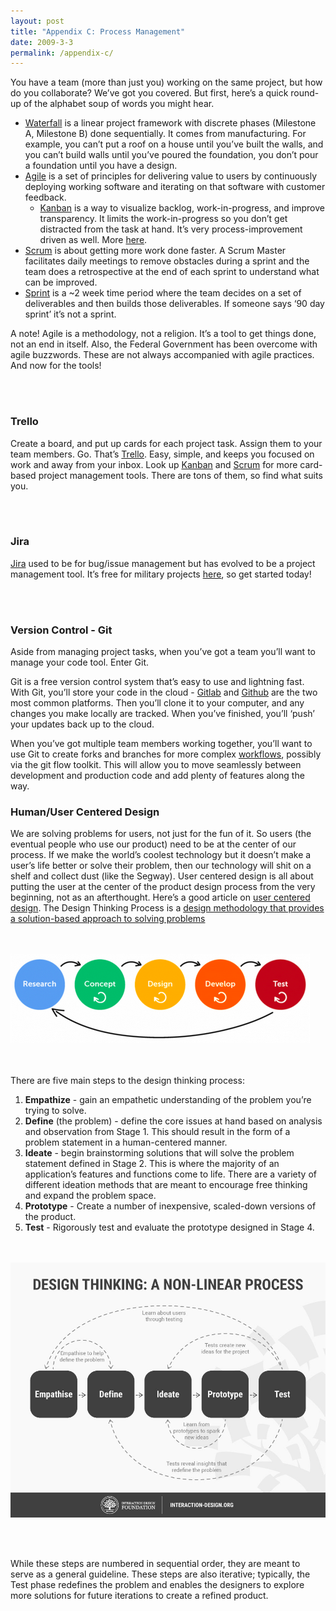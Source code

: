 ```yaml
---
layout: post
title: "Appendix C: Process Management"
date: 2009-3-3
permalink: /appendix-c/
---
```

You have a team (more than just you) working on the same project, but how do you collaborate? We’ve got you covered. But first, here’s a quick round-up of the alphabet soup of words you might hear.

- [Waterfall](https://www.simplilearn.com/waterfall-vs-agile-vs-devops-article) is a linear project framework with discrete phases (Milestone A, Milestone B) done sequentially. It comes from manufacturing. For example, you can’t put a roof on a house until you’ve built the walls, and you can’t build walls until you’ve poured the foundation, you don’t pour a foundation until you have a design.
- [Agile](https://www.simplilearn.com/waterfall-vs-agile-vs-devops-article) is a set of principles for delivering value to users by continuously deploying working software and iterating on that software with customer feedback.
    - [Kanban](https://www.youtube.com/watch?v=iVaFVa7HYj4) is a way to visualize backlog, work-in-progress, and improve transparency. It limits the work-in-progress so you don’t get distracted from the task at hand. It’s very process-improvement driven as well. More [here](https://kanbanize.com/kanban-resources/getting-started/what-is-kanban).
- [Scrum](https://scrumguides.org/scrum-guide.html) is about getting more work done faster. A Scrum Master facilitates daily meetings to remove obstacles during a sprint and the team does a retrospective at the end of each sprint to understand what can be improved.
- [Sprint](https://www.atlassian.com/agile/scrum/sprints) is a ~2 week time period where the team decides on a set of deliverables and then builds those deliverables. If someone says ‘90 day sprint’ it’s not a sprint.

A note! Agile is a methodology, not a religion. It’s a tool to get things done, not an end in itself. Also, the Federal Government has been overcome with agile buzzwords. These are not always accompanied with agile practices. And now for the tools!

<br><br>
### Trello
Create a board, and put up cards for each project task. Assign them to your team members. Go. That’s [Trello](https://trello.com/en-US). Easy, simple, and keeps you focused on work and away from your inbox. Look up [Kanban](https://www.atlassian.com/agile/kanban) and [Scrum](https://www.atlassian.com/agile/kanban) for more card-based project management tools. There are tons of them, so find what suits you.

<br><br>
### Jira
[Jira](https://www.atlassian.com/software/jira) used to be for bug/issue management but has evolved to be a project management tool. It’s free for military projects [here](https://www.di2e.net/ ), so get started today!

<br><br>
### Version Control - Git
Aside from managing project tasks, when you’ve got a team you’ll want to manage your code tool. Enter Git.

Git is a free version control system that’s easy to use and lightning fast. With Git, you’ll store your code in the cloud - [Gitlab](https://gitlab.com/) and [Github](https://github.com/) are the two most common platforms. Then you’ll clone it to your computer, and any changes you make locally are tracked. When you’ve finished, you’ll ‘push’ your updates back up to the cloud.

When you’ve got multiple team members working together, you’ll want to use Git to create forks and branches for more complex [workflows](https://www.atlassian.com/git/tutorials/comparing-workflows), possibly via the git flow toolkit. This will allow you to move seamlessly between development and production code and add plenty of features along the way.


### Human/User Centered Design
We are solving problems for users, not just for the fun of it. So users (the eventual people who use our product) need to be at the center of our process. If we make the world’s coolest technology but it doesn’t make a user’s life better or solve their problem, then our technology will shit on a shelf and collect dust (like the Segway). User centered design is all about putting the user at the center of the product design process from the very beginning, not as an afterthought. Here’s a good article on [user centered design](https://www.interaction-design.org/literature/topics/user-centered-design).
The Design Thinking Process is a [design methodology that provides a solution-based approach to solving problems](https://www.interaction-design.org/literature/article/5-stages-in-the-design-thinking-process)

<br><br>
![User Centered Design](/assets/appendix_c/user_centered_design_process.png)

<br><br>
There are five main steps to the design thinking process:
1. **Empathize** - gain an empathetic understanding of the problem you’re trying to solve.
2. **Define** (the problem) - define the core issues at hand based on analysis and observation from Stage 1. This should result in the form of a problem statement in a human-centered manner.
3. **Ideate** - begin brainstorming solutions that will solve the problem statement defined in Stage 2. This is where the majority of an application’s features and functions come to life.  There are a variety of different ideation methods that are meant to encourage free thinking and expand the problem space.
4. **Prototype** - Create a number of inexpensive, scaled-down versions of the product.
5. **Test** - Rigorously test and evaluate the prototype designed in Stage 4.

<br><br>
![Design Thinking](/assets/appendix_c/design_thinking_5_steps.jpg)

<br><br>


While these steps are numbered in sequential order, they are meant to serve as a general guideline. These steps are also iterative; typically, the Test phase redefines the problem and enables the designers to explore more solutions for future iterations to create a refined product.
